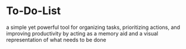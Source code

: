 # To-Do-List
 a simple yet powerful tool for organizing tasks, prioritizing actions, and improving productivity by acting as a memory aid and a visual representation of what needs to be done
